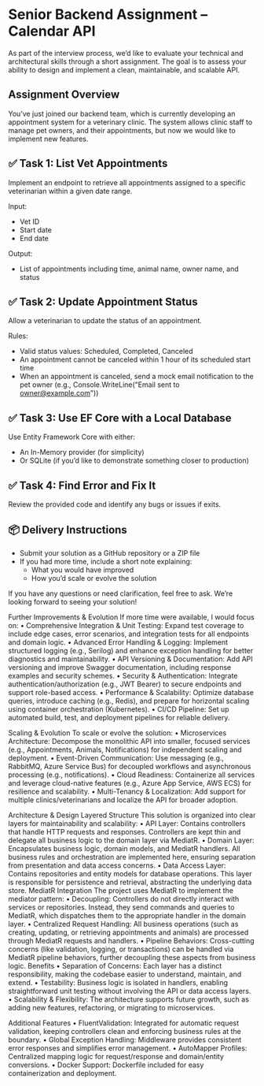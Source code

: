 # Senior Backend Assignment – Calendar API

As part of the interview process, we’d like to evaluate your technical and architectural skills through a short assignment. The goal is to assess your ability to design and implement a clean, maintainable, and scalable API.

## Assignment Overview

You’ve just joined our backend team, which is currently developing an appointment system for a veterinary clinic. The system allows clinic staff to manage pet owners, and their appointments, but now we would like to implement new features.


## ✅ Task 1: List Vet Appointments

Implement an endpoint to retrieve all appointments assigned to a specific veterinarian within a given date range.

Input:
  - Vet ID
  - Start date
  - End date

Output:
  -  List of appointments including time, animal name, owner name, and status



## ✅ Task 2: Update Appointment Status

Allow a veterinarian to update the status of an appointment.

Rules:
  -  Valid status values: Scheduled, Completed, Canceled
  -  An appointment cannot be canceled within 1 hour of its scheduled start time
  -  When an appointment is canceled, send a mock email notification to the pet owner (e.g., Console.WriteLine("Email sent to owner@example.com"))


## ✅ Task 3: Use EF Core with a Local Database

Use Entity Framework Core with either:
  -  An In-Memory provider (for simplicity)
  -  Or SQLite (if you’d like to demonstrate something closer to production)


## ✅ Task 4: Find Error and Fix It
Review the provided code and identify any bugs or issues if exits.


## 📦 Delivery Instructions
  -  Submit your solution as a GitHub repository or a ZIP file
  -  If you had more time, include a short note explaining:
     -  What you would have improved
     -  How you’d scale or evolve the solution


If you have any questions or need clarification, feel free to ask. We’re looking forward to seeing your solution!

Further Improvements & Evolution
If more time were available, I would focus on:
•	Comprehensive Integration & Unit Testing:
    Expand test coverage to include edge cases, error scenarios, and integration tests for all endpoints and domain logic.
•	Advanced Error Handling & Logging:
    Implement structured logging (e.g., Serilog) and enhance exception handling for better diagnostics and maintainability.
•	API Versioning & Documentation:
    Add API versioning and improve Swagger documentation, including response examples and security schemes.
•	Security & Authentication:
    Integrate authentication/authorization (e.g., JWT Bearer) to secure endpoints and support role-based access.
•	Performance & Scalability:
    Optimize database queries, introduce caching (e.g., Redis), and prepare for horizontal scaling using container orchestration (Kubernetes).
•	CI/CD Pipeline:
    Set up automated build, test, and deployment pipelines for reliable delivery.

Scaling & Evolution
To scale or evolve the solution:
•	Microservices Architecture:
  Decompose the monolithic API into smaller, focused services (e.g., Appointments, Animals, Notifications) for independent scaling and deployment.
•	Event-Driven Communication:
  Use messaging (e.g., RabbitMQ, Azure Service Bus) for decoupled workflows and asynchronous processing (e.g., notifications).
•	Cloud Readiness:
  Containerize all services and leverage cloud-native features (e.g., Azure App Service, AWS ECS) for resilience and scalability.
•	Multi-Tenancy & Localization:
  Add support for multiple clinics/veterinarians and localize the API for broader adoption.

Architecture & Design
Layered Structure
This solution is organized into clear layers for maintainability and scalability:
  •	API Layer:
Contains controllers that handle HTTP requests and responses. Controllers are kept thin and delegate all business logic to the domain layer via MediatR.
  •	Domain Layer:
Encapsulates business logic, domain models, and MediatR handlers. All business rules and orchestration are implemented here, ensuring separation from presentation and data access concerns.
  •	Data Access Layer:
Contains repositories and entity models for database operations. This layer is responsible for persistence and retrieval, abstracting the underlying data store.
MediatR Integration
The project uses MediatR to implement the mediator pattern:
  •	Decoupling:
Controllers do not directly interact with services or repositories. Instead, they send commands and queries to MediatR, which dispatches them to the appropriate handler in the domain layer.
  •	Centralized Request Handling:
All business operations (such as creating, updating, or retrieving appointments and animals) are processed through MediatR requests and handlers.
  •	Pipeline Behaviors:
Cross-cutting concerns (like validation, logging, or transactions) can be handled via MediatR pipeline behaviors, further decoupling these aspects from business logic.
Benefits
  •	Separation of Concerns:
Each layer has a distinct responsibility, making the codebase easier to understand, maintain, and extend.
  •	Testability:
Business logic is isolated in handlers, enabling straightforward unit testing without involving the API or data access layers.
  •	Scalability & Flexibility:
The architecture supports future growth, such as adding new features, refactoring, or migrating to microservices.

Additional Features
  •	FluentValidation:
Integrated for automatic request validation, keeping controllers clean and enforcing business rules at the boundary.
  •	Global Exception Handling:
Middleware provides consistent error responses and simplifies error management.
  •	AutoMapper Profiles:
Centralized mapping logic for request/response and domain/entity conversions.
  •	Docker Support:
Dockerfile included for easy containerization and deployment.